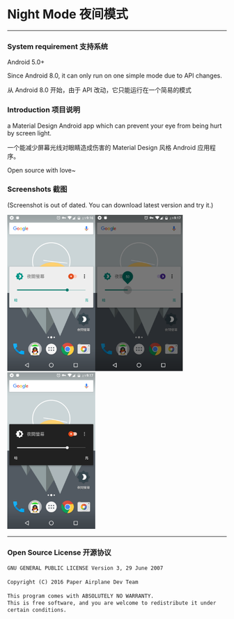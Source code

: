 # Night Mode 夜间模式
---

### System requirement 支持系统

Android 5.0+

Since Android 8.0, it can only run on one simple mode due to API changes.

从 Android 8.0 开始，由于 API 改动，它只能运行在一个简易的模式

### Introduction 项目说明

a Material Design Android app which can prevent your eye from being hurt by screen light.

一个能减少屏幕光线对眼睛造成伤害的 Material Design 风格 Android 应用程序。

Open source with love~

### Screenshots 截图

(Screenshot is out of dated. You can download latest version and try it.)

<a href="./art/1.png"><img src="./art/1.png" width="40%"/></a><a href="./art/2.png"><img src="./art/2.png" width="40%"/></a><a href="./art/3.png"><img src="./art/3.png" width="40%"/></a>

---

### Open Source License 开源协议

```
GNU GENERAL PUBLIC LICENSE Version 3, 29 June 2007

Copyright (C) 2016 Paper Airplane Dev Team

This program comes with ABSOLUTELY NO WARRANTY.
This is free software, and you are welcome to redistribute it under certain conditions.
```

